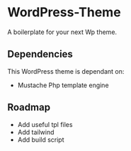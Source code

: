 # WordPress-Theme

A boilerplate for your next Wp theme.

## Dependencies

This WordPress theme is dependant on:

- Mustache Php template engine

## Roadmap

- Add useful tpl files
- Add tailwind
- Add build script
